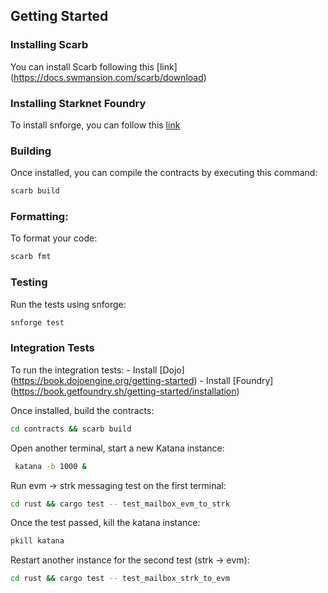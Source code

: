 ## Getting Started


### Installing Scarb 
You can install Scarb following this [link] (https://docs.swmansion.com/scarb/download)

### Installing Starknet Foundry
To install snforge, you can follow this [link](https://github.com/foundry-rs/starknet-foundry)

### Building
Once installed, you can compile the contracts by executing this command:
```bash
scarb build
```

### Formatting:
To format your code:
```bash
scarb fmt
```

### Testing
Run the tests using snforge:
```bash
snforge test
```

### Integration Tests
To run the integration tests: 
    - Install [Dojo] (https://book.dojoengine.org/getting-started)
    - Install [Foundry] (https://book.getfoundry.sh/getting-started/installation)

Once installed, build the contracts: 
```bash
cd contracts && scarb build
```

Open another terminal, start a new Katana instance: 
```bash
 katana -b 1000 &
 ```

Run evm -> strk messaging test on the first terminal: 
 ```bash
 cd rust && cargo test -- test_mailbox_evm_to_strk
 ```

Once the test passed, kill the katana instance: 
```bash
pkill katana
```

Restart another instance for the second test (strk -> evm): 
```bash
cd rust && cargo test -- test_mailbox_strk_to_evm
 ```